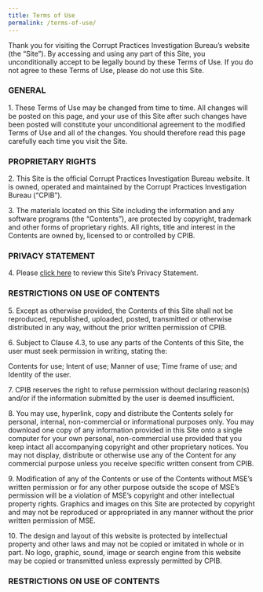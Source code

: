 ```yaml
---
title: Terms of Use
permalink: /terms-of-use/
---
```


Thank you for visiting the Corrupt Practices Investigation Bureau’s website (the “Site”). By accessing and using any part of this Site, you unconditionally accept to be legally bound by these Terms of Use. If you do not agree to these Terms of Use, please do not use this Site.

### GENERAL

1\. These Terms of Use may be changed from time to time. All changes will be posted on this page, and your use of this Site after such changes have been posted will constitute your unconditional agreement to the modified Terms of Use and all of the changes. You should therefore read this page carefully each time you visit the Site.

### PROPRIETARY RIGHTS

2\. This Site is the official Corrupt Practices Investigation Bureau website. It is owned, operated and maintained by the Corrupt Practices Investigation Bureau (“CPIB”).

3\. The materials located on this Site including the information and any software programs (the “Contents”), are protected by copyright, trademark and other forms of proprietary rights. All rights, title and interest in the Contents are owned by, licensed to or controlled by CPIB.

### PRIVACY STATEMENT

4\. Please <A HREF="/pages/privacy">click here</A> to review this Site’s Privacy Statement.

### RESTRICTIONS ON USE OF CONTENTS

5\. Except as otherwise provided, the Contents of this Site shall not be reproduced, republished, uploaded, posted, transmitted or otherwise distributed in any way, without the prior written permission of CPIB.

6\. Subject to Clause 4.3, to use any parts of the Contents of this Site, the user must seek permission in writing, stating the:

Contents for use;
Intent of use;
Manner of use;
Time frame of use; and
Identity of the user.

7\. CPIB reserves the right to refuse permission without declaring reason(s) and/or if the information submitted by the user is deemed insufficient.

8\. You may use, hyperlink, copy and distribute the Contents solely for personal, internal, non-commercial or informational purposes only. You may download one copy of any information provided in this Site onto a single computer for your own personal, non-commercial use provided that you keep intact all accompanying copyright and other proprietary notices. You may not display, distribute or otherwise use any of the Content for any commercial purpose unless you receive specific written consent from CPIB.

9\. Modification of any of the Contents or use of the Contents without MSE’s written permission or for any other purpose outside the scope of MSE’s permission will be a violation of MSE’s copyright and other intellectual property rights. Graphics and images on this Site are protected by copyright and may not be reproduced or appropriated in any manner without the prior written permission of MSE.

10\. The design and layout of this website is protected by intellectual property and other laws and may not be copied or imitated in whole or in part. No logo, graphic, sound, image or search engine from this website may be copied or transmitted unless expressly permitted by CPIB.

### RESTRICTIONS ON USE OF CONTENTS
